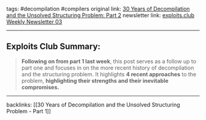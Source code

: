 tags: #decompilation #compilers
original link:  [30 Years of Decompilation and the Unsolved Structuring Problem: Part 2](https://mahaloz.re/dec-history-pt2?ref=blog.exploits.club)
newsletter link: [exploits.club Weekly Newsletter 03](https://blog.exploits.club/exploits-club-weekly-newsletter-03/)

---
## Exploits Club Summary:
>  **Following on from part 1 last week**, this post serves as a follow up to part one and focuses in on the more recent history of decompilation and the structuring problem. It highlights **4 recent approaches** to the problem, **highlighting their strengths and their inevitable compromises.**


---
backlinks: [[30 Years of Decompilation and the Unsolved Structuring Problem - Part 1]]